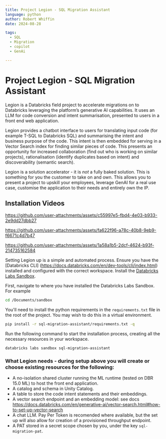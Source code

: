 ```yaml
---
title: Project Legion - SQL Migration Assistant
language: python
author: Robert Whiffin
date: 2024-08-28

tags:
  - SQL
  - Migration
  - copilot
  - GenAi

---
```


# Project Legion - SQL Migration Assistant

Legion is a Databricks field project to accelerate migrations on to Databricks leveraging the platform’s generative AI
capabilities. It uses an LLM for code conversion and intent summarisation, presented to users in a front end web 
application.

Legion provides a chatbot interface to users for translating input code (for example T-SQL to Databricks SQL) and 
summarising the intent and business purpose of the code. This intent is then embedded for serving in a Vector Search
index for finding similar pieces of code. This presents an opportunity for increased collaboration (find out who is
working on similar projects), rationalisation (identify duplicates based on intent) and discoverability (semantic search).

Legion is a solution accelerator - it is *not* a fully baked solution. This is something for you the customer to take 
on and own. This allows you to present a project to upskill your employees, leverage GenAI for a real use case, 
customise the application to their needs and entirely own the IP.

## Installation Videos


https://github.com/user-attachments/assets/c55997e5-fbd4-4e03-b933-2e9dd27dbb27

https://github.com/user-attachments/assets/fa622f96-a78c-40b8-9eb9-f6671c4d7b47

https://github.com/user-attachments/assets/1a58a1b5-2dcf-4624-b93f-214735162584



Setting Legion up is a simple and automated process. Ensure you have the [Databricks CLI]
(https://docs.databricks.com/en/dev-tools/cli/index.html) installed and configured with the correct workspace. Install 
the [Databricks Labs Sandbox](https://github.com/databrickslabs/sandbox). 

First, navigate to where you have installed the Databricks Labs Sandbox. For example
```bash
cd /Documents/sandbox
```

You'll need to install the python requirements in the `requirements.txt` file in the root of the project. 
You may wish to do this in a virtual environment. 
```bash
pip install -r sql-migration-assistant/requirements.txt -q
```
Run the following command to start the installation process, creating all the necessary resources in your workspace.
```bash 
databricks labs sandbox sql-migration-assistant
```

### What Legion needs - during setup above you will create or choose existing resources for the following:

- A no-isolation shared cluster running the ML runtime (tested on DBR 15.0 ML) to host the front end application.
- A catalog and schema in Unity Catalog. 
- A table to store the code intent statements and their embeddings.
- A vector search endpoint and an embedding model: see docs 
https://docs.databricks.com/en/generative-ai/vector-search.html#how-to-set-up-vector-search
- A chat LLM. Pay Per Token is recomended where available, but the set up will also allow for creation of 
a provisioned throughput endpoint.
- A PAT stored in a secret scope chosen by you, under the key `sql-migration-pat`.
